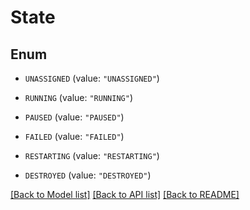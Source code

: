 # State

## Enum


* `UNASSIGNED` (value: `"UNASSIGNED"`)

* `RUNNING` (value: `"RUNNING"`)

* `PAUSED` (value: `"PAUSED"`)

* `FAILED` (value: `"FAILED"`)

* `RESTARTING` (value: `"RESTARTING"`)

* `DESTROYED` (value: `"DESTROYED"`)


[[Back to Model list]](../README.md#documentation-for-models) [[Back to API list]](../README.md#documentation-for-api-endpoints) [[Back to README]](../README.md)


